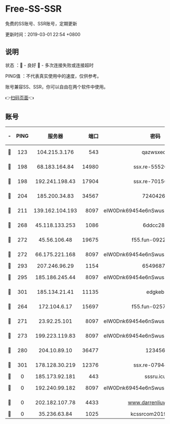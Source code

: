 # Free-SS-SSR

免费的SS账号、SSR账号，定期更新

更新时间：2019-03-01 22:54 +0800

## 说明

状态     ：🙂 - 良好 🙁 - 多次连接失败或连接超时

PING值   ：不代表真实使用中的速度，仅供参考。

账号兼容SS、SSR，你可以自由在两个软件中使用。

👉[扫码页面](https://liesauer.github.io/free-ss-ssr.github.io/)👈

## 账号

|-|PING|服务器|端口|密码|加密方式|区域|
|:----:|:----:|:-----:|-----:|:----:|:----:|:----:|
|🙂|123|104.215.3.176|543|qazwsxedc|aes-256-gcm|JP|
|🙂|198|68.183.164.84|14980|ssx.re-55520549|aes-256-cfb|US|
|🙂|198|192.241.198.43|17904|ssx.re-70156249|aes-256-cfb|US|
|🙂|204|185.200.34.83|34567|72404265|aes-256-cfb|US|
|🙂|211|139.162.104.193|8097|eIW0Dnk69454e6nSwuspv9DmS201tQ0D|aes-256-cfb|JP|
|🙂|268|45.118.133.253|1086|6ddcc286|aes-256-cfb|SG|
|🙂|272|45.56.106.48|19675|f55.fun-09223819|aes-256-cfb|US|
|🙂|272|66.175.221.168|8097|eIW0Dnk69454e6nSwuspv9DmS201tQ0D|aes-256-cfb|US|
|🙂|293|207.246.96.29|1154|65496879|chacha20|US|
|🙂|295|185.186.245.44|8097|eIW0Dnk69454e6nSwuspv9DmS201tQ0D|aes-256-cfb|NL|
|🙂|301|185.134.21.41|11135|edgkeb|aes-256-cfb|GB|
|🙂|264|172.104.6.17|15697|f55.fun-02577821|aes-256-cfb|US|
|🙂|271|23.92.25.101|8097|eIW0Dnk69454e6nSwuspv9DmS201tQ0D|aes-256-cfb|US|
|🙂|273|199.223.119.83|8097|eIW0Dnk69454e6nSwuspv9DmS201tQ0D|aes-256-cfb|US|
|🙂|280|204.10.89.10|36477|123456|aes-256-cfb|US|
|🙂|301|178.128.30.219|12376|ssx.re-07944813|aes-256-cfb|SG|
|🙁|0|185.173.92.181|443|sssru.icu|rc4-md5|RU|
|🙁|0|192.240.99.182|8097|eIW0Dnk69454e6nSwuspv9DmS201tQ0D|aes-256-cfb|US|
|🙁|0|202.182.107.78|4433|www.darrenliuwei.com|aes-256-cfb|JP|
|🙁|0|35.236.63.84|1025|kcssrcom20190301|rc4-md5|US|
